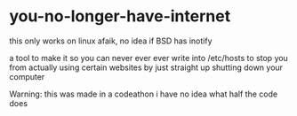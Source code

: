 # you-no-longer-have-internet

this only works on linux afaik, no idea if BSD has inotify

a tool to make it so you can never ever ever write into /etc/hosts to stop you from actually using certain websites by just straight up shutting down your computer

Warning: this was made in a codeathon i have no idea what half the code does
